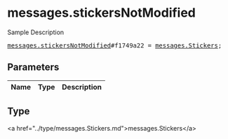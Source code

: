 # messages.stickersNotModified

Sample Description

<pre>
<a href="../constructor/messages.stickersNotModified.md">messages.stickersNotModified</a>#f1749a22 = <a href="../type/messages.Stickers.md">messages.Stickers</a>;
</pre>

## Parameters

| Name | Type | Description |
|------|:----:|-------------|

## Type

&lt;a href=&#34;../type/messages.Stickers.md&#34;&gt;messages.Stickers&lt;/a&gt;
